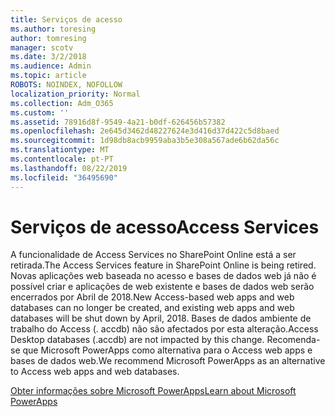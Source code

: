 ```yaml
---
title: Serviços de acesso
ms.author: toresing
author: tomresing
manager: scotv
ms.date: 3/2/2018
ms.audience: Admin
ms.topic: article
ROBOTS: NOINDEX, NOFOLLOW
localization_priority: Normal
ms.collection: Adm_O365
ms.custom: ''
ms.assetid: 78916d8f-9549-4a21-b0df-626456b57382
ms.openlocfilehash: 2e645d3462d48227624e3d416d37d422c5d8baed
ms.sourcegitcommit: 1d98db8acb9959aba3b5e308a567ade6b62da56c
ms.translationtype: MT
ms.contentlocale: pt-PT
ms.lasthandoff: 08/22/2019
ms.locfileid: "36495690"
---
```

# <a name="access-services"></a><span data-ttu-id="10723-102">Serviços de acesso</span><span class="sxs-lookup"><span data-stu-id="10723-102">Access Services</span></span>

<span data-ttu-id="10723-103">A funcionalidade de Access Services no SharePoint Online está a ser retirada.</span><span class="sxs-lookup"><span data-stu-id="10723-103">The Access Services feature in SharePoint Online is being retired.</span></span> <span data-ttu-id="10723-104">Novas aplicações web baseada no acesso e bases de dados web já não é possível criar e aplicações de web existente e bases de dados web serão encerrados por Abril de 2018.</span><span class="sxs-lookup"><span data-stu-id="10723-104">New Access-based web apps and web databases can no longer be created, and existing web apps and web databases will be shut down by April, 2018.</span></span> <span data-ttu-id="10723-105">Bases de dados ambiente de trabalho do Access (. accdb) não são afectados por esta alteração.</span><span class="sxs-lookup"><span data-stu-id="10723-105">Access Desktop databases (.accdb) are not impacted by this change.</span></span> <span data-ttu-id="10723-106">Recomenda-se que Microsoft PowerApps como alternativa para o Access web apps e bases de dados web.</span><span class="sxs-lookup"><span data-stu-id="10723-106">We recommend Microsoft PowerApps as an alternative to Access web apps and web databases.</span></span> 
  
[<span data-ttu-id="10723-107">Obter informações sobre Microsoft PowerApps</span><span class="sxs-lookup"><span data-stu-id="10723-107">Learn about Microsoft PowerApps</span></span>](https://powerapps.microsoft.com/)
  